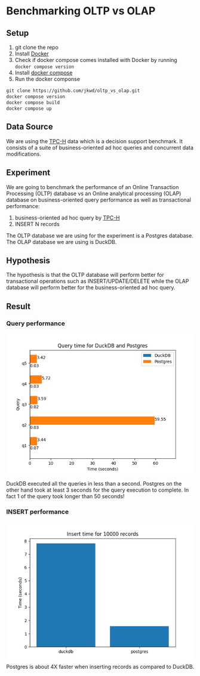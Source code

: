 # Benchmarking OLTP vs OLAP

## Setup
1. git clone the repo
2. Install [Docker](https://www.docker.com/get-started/)
3. Check if docker compose comes installed with Docker by running `docker compose version`
4. Install [docker compose](https://docs.docker.com/compose/install/)
5. Run the docker componse

```
git clone https://github.com/jkwd/oltp_vs_olap.git
docker compose version
docker compose build
docker compose up
```

## Data Source
We are using the [TPC-H](https://www.tpc.org/tpch/) data which is a decision support benchmark. It consists of a suite of business-oriented ad hoc queries and concurrent data modifications.

## Experiment
We are going to benchmark the performance of an Online Transaction Processing (OLTP) database vs an Online analytical processing (OLAP) database on business-oriented query performance as well as transactional performance:
1. business-oriented ad hoc query by [TPC-H](https://docs.starrocks.io/docs/benchmarking/TPC-H_Benchmarking/#5-query-sql-and-create-table-statements)
2. INSERT N records

The OLTP database we are using for the experiment is a Postgres database. The OLAP database we are using is DuckDB.

## Hypothesis
The hypothesis is that the OLTP database will perform better for transactional operations such as INSERT/UPDATE/DELETE while the OLAP database will perform better for the business-oriented ad hoc query.

## Result
### Query performance
![](./img/query_time.png)

DuckDB executed all the queries in less than a second. Postgres on the other hand took at least 3 seconds for the query execution to complete. In fact 1 of the query took longer than 50 seconds!

### INSERT performance
![](./img/insert_time.png)
Postgres is about 4X faster when inserting records as compared to DuckDB.